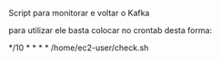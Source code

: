  
Script para monitorar e voltar o Kafka

para utilizar ele basta colocar no crontab desta forma:

*/10 * * * * /home/ec2-user/check.sh



